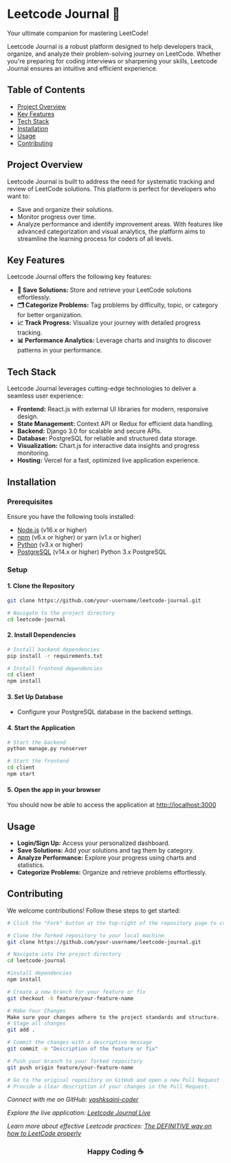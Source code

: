 # Leetcode Journal 🚀

Your ultimate companion for mastering LeetCode!

Leetcode Journal is a robust platform designed to help developers track, organize, and analyze their problem-solving journey on LeetCode. Whether you're preparing for coding interviews or sharpening your skills, Leetcode Journal ensures an intuitive and efficient experience.

## Table of Contents

- [Project Overview](#project-overview)
- [Key Features](#key-features)
- [Tech Stack](#tech-stack)
- [Installation](#installation)
- [Usage](#usage)
- [Contributing](#contributing)

## Project Overview

Leetcode Journal is built to address the need for systematic tracking and review of LeetCode solutions. This platform is perfect for developers who want to:
- Save and organize their solutions.
- Monitor progress over time.
- Analyze performance and identify improvement areas.
With features like advanced categorization and visual analytics, the platform aims to streamline the learning process for coders of all levels.

## Key Features

Leetcode Journal offers the following key features:

- **📝 Save Solutions:** Store and retrieve your LeetCode solutions effortlessly.
- **🗂️ Categorize Problems:** Tag problems by difficulty, topic, or category for better organization.
- **📈 Track Progress:** Visualize your journey with detailed progress tracking.
- **📊 Performance Analytics:** Leverage charts and insights to discover patterns in your performance.

## Tech Stack

Leetcode Journal leverages cutting-edge technologies to deliver a seamless user experience:

- **Frontend:** React.js with external UI libraries for modern, responsive design.
- **State Management:** Context API or Redux for efficient data handling.
- **Backend:** Django 3.0 for scalable and secure APIs.
- **Database:** PostgreSQL for reliable and structured data storage.
- **Visualization:** Chart.js for interactive data insights and progress monitoring.
- **Hosting:** Vercel for a fast, optimized live application experience.

## Installation

### Prerequisites

Ensure you have the following tools installed:

- [Node.js](https://nodejs.org/) (v16.x or higher)
- [npm](https://www.npmjs.com/) (v6.x or higher) or yarn (v1.x or higher)
- [Python](https://www.python.org/) (v3.x or higher)
- [PostgreSQL](https://www.postgresql.org/) (v14.x or higher)
    Python 3.x
    PostgreSQL

### Setup

#### 1. Clone the Repository
```bash
git clone https://github.com/your-username/leetcode-journal.git 

# Navigate to the project directory
cd leetcode-journal  
```

#### 2. Install Dependencies
```bash
# Install backend dependencies  
pip install -r requirements.txt  

# Install frontend dependencies  
cd client  
npm install  
```
#### 3. Set Up Database

- Configure your PostgreSQL database in the backend settings.

#### 4. Start the Application
```bash
# Start the backend  
python manage.py runserver  

# Start the frontend  
cd client  
npm start 
```
#### 5. Open the app in your browser 
You should now be able to access the application at [http://localhost:3000](http://localhost:3000)

## Usage

- **Login/Sign Up:** Access your personalized dashboard.
- **Save Solutions:** Add your solutions and tag them by category.
- **Analyze Performance:** Explore your progress using charts and statistics.
- **Categorize Problems:** Organize and retrieve problems effortlessly.

## Contributing

We welcome contributions! Follow these steps to get started:
```bash
# Click the "Fork" button at the top-right of the repository page to create a copy in your GitHub account.
```
```bash
# Clone the forked repository to your local machine
git clone https://github.com/your-username/leetcode-journal.git 
```
```bash
# Navigate into the project directory
cd leetcode-journal  
```
```bash
#install dependencies
npm install
```
```bash
# Create a new branch for your feature or fix
git checkout -b feature/your-feature-name
```
```bash
# Make Your Changes
Make sure your changes adhere to the project standards and structure.
# Stage all changes
git add .
```
```bash
# Commit the changes with a descriptive message
git commit -m "Description of the feature or fix"
```
```bash
# Push your branch to your forked repository
git push origin feature/your-feature-name
```
```bash
# Go to the original repository on GitHub and open a new Pull Request
# Provide a clear description of your changes in the Pull Request.
```

*Connect with me on GitHub: [yashksaini-coder](https://github.com/yashksaini-coder)*

*Explore the live application: [Leetcode Journal Live](https://leetcode-journal.vercel.app/)*

*Learn more about effective Leetcode practices: [The DEFINITIVE way on how to LeetCode properly](https://www.reddit.com/r/cscareerquestions/comments/sgktuv/the_definitive_way_on_how_to_leetcode_properly/)*

<h3 align="center"> Happy Coding ☕️</h3>
